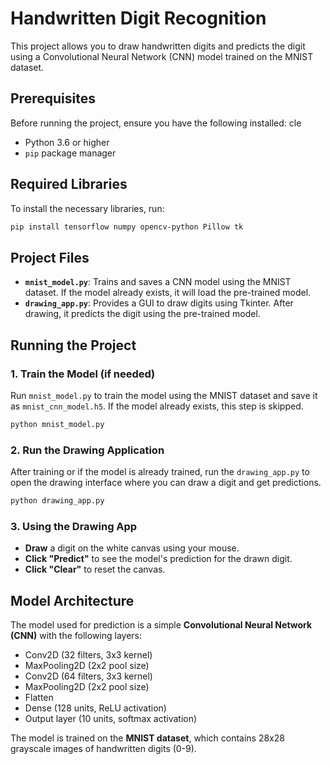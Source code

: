 
# Handwritten Digit Recognition

This project allows you to draw handwritten digits and predicts the digit using a Convolutional Neural Network (CNN) model trained on the MNIST dataset.

## Prerequisites

Before running the project, ensure you have the following installed:
cle
- Python 3.6 or higher
- `pip` package manager

## Required Libraries

To install the necessary libraries, run:

```bash
pip install tensorflow numpy opencv-python Pillow tk
```

## Project Files

- **`mnist_model.py`**: Trains and saves a CNN model using the MNIST dataset. If the model already exists, it will load the pre-trained model.
- **`drawing_app.py`**: Provides a GUI to draw digits using Tkinter. After drawing, it predicts the digit using the pre-trained model.

## Running the Project

### 1. Train the Model (if needed)
Run `mnist_model.py` to train the model using the MNIST dataset and save it as `mnist_cnn_model.h5`. If the model already exists, this step is skipped.

```bash
python mnist_model.py
```

### 2. Run the Drawing Application
After training or if the model is already trained, run the `drawing_app.py` to open the drawing interface where you can draw a digit and get predictions.

```bash
python drawing_app.py
```

### 3. Using the Drawing App
- **Draw** a digit on the white canvas using your mouse.
- **Click "Predict"** to see the model's prediction for the drawn digit.
- **Click "Clear"** to reset the canvas.

## Model Architecture

The model used for prediction is a simple **Convolutional Neural Network (CNN)** with the following layers:
- Conv2D (32 filters, 3x3 kernel)
- MaxPooling2D (2x2 pool size)
- Conv2D (64 filters, 3x3 kernel)
- MaxPooling2D (2x2 pool size)
- Flatten
- Dense (128 units, ReLU activation)
- Output layer (10 units, softmax activation)

The model is trained on the **MNIST dataset**, which contains 28x28 grayscale images of handwritten digits (0-9).

